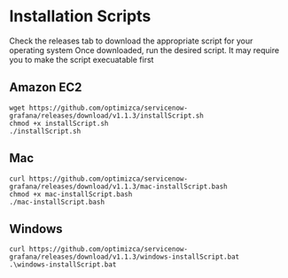 # Installation Scripts

Check the releases tab to download the appropriate script for your operating system
Once downloaded, run the desired script. It may require you to make the script execuatable first

## Amazon EC2
```
wget https://github.com/optimizca/servicenow-grafana/releases/download/v1.1.3/installScript.sh
chmod +x installScript.sh
./installScript.sh
```

## Mac
```
curl https://github.com/optimizca/servicenow-grafana/releases/download/v1.1.3/mac-installScript.bash
chmod +x mac-installScript.bash
./mac-installScript.bash
```

## Windows
```
curl https://github.com/optimizca/servicenow-grafana/releases/download/v1.1.3/windows-installScript.bat
.\windows-installScript.bat
```